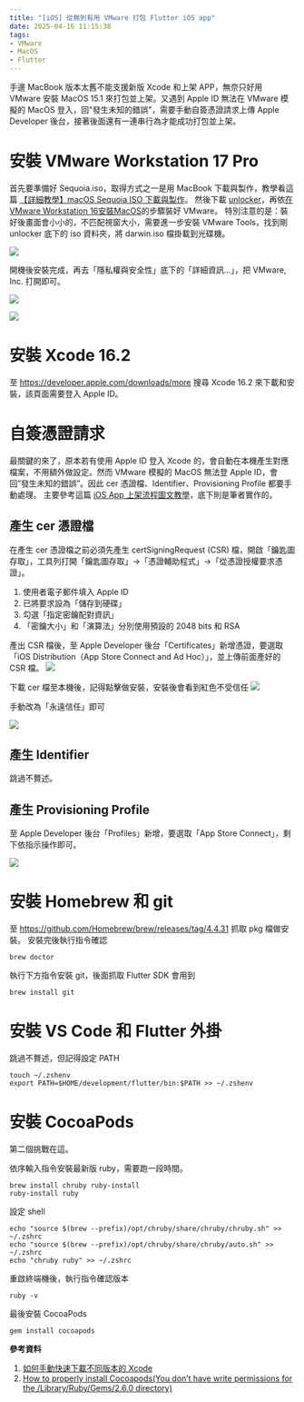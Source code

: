 ```yaml
---
title: "[iOS] 從無到有用 VMware 打包 Flutter iOS app"
date: 2025-04-16 11:15:38
tags:
- VMware
- MacOS
- Flutter
---
```

手邊 MacBook 版本太舊不能支援新版 Xcode 和上架 APP，無奈只好用 VMware 安裝 MacOS 15.1 來打包並上架。又遇到 Apple ID 無法在 VMware 模擬的 MacOS 登入，回"發生未知的錯誤"，需要手動自簽憑證請求上傳 Apple Developer 後台，接著後面還有一連串行為才能成功打包並上架。

<!--more-->
# 安裝 VMware Workstation 17 Pro

首先要準備好 Sequoia.iso，取得方式之一是用 MacBook 下載與製作，教學看這篇 [【詳細教學】macOS Sequoia ISO 下載與製作](https://www.drbuho.com/zh-tw/how-to/macos-sequoia-iso)。
然後下載 [unlocker](https://github.com/DrDonk/unlocker/releases/tag/v4.2.7)，再依[在VMware Workstation 16安裝MacOS](https://hackmd.io/@enoladne/BJjgo8R6F)的步驟裝好 VMware。
特別注意的是：裝好後畫面會小小的，不匹配視窗大小，需要進一步安裝 VMware Tools，找到剛 unlocker 底下的 iso 資料夾，將 darwin.iso 檔掛載到光碟機。

![](/assets/vmware_unlock.png)

開機後安裝完成，再去「隱私權與安全性」底下的「詳細資訊...」，把 VMware, Inc. 打開即可。

![](/assets/vmware_unlock2.png)

![](/assets/vmware_unlock3.png)

# 安裝 Xcode 16.2

至 https://developer.apple.com/downloads/more 搜尋 Xcode 16.2 來下載和安裝，該頁面需要登入 Apple ID。

# 自簽憑證請求

最關鍵的來了，原本若有使用 Apple ID 登入 Xcode 的，會自動在本機產生對應檔案，不用額外做設定。然而 VMware 模擬的 MacOS 無法登 Apple ID，會回”發生未知的錯誤”。因此 cer 憑證檔、Identifier、Provisioning Profile 都要手動處理。
主要參考這篇 [iOS App 上架流程圖文教學](https://franksios.medium.com/ios-app上架流程圖文教學-724636ddc78b)，底下則是筆者實作的。

## 產生 cer 憑證檔

在產生 cer 憑證檔之前必須先產生 certSigningRequest (CSR) 檔，開啟「鑰匙圖存取」，工具列打開「鑰匙圖存取」->「憑證輔助程式」->「從憑證授權要求憑證」。
1. 使用者電子郵件填入 Apple ID
2. 已將要求設為「儲存到硬碟」
3. 勾選「指定密鑰配對資訊」
4. 「密鑰大小」和「演算法」分別使用預設的 2048 bits 和 RSA

產出 CSR 檔後，至 Apple Developer 後台「Certificates」新增憑證，要選取「iOS Distribution（App Store Connect and Ad Hoc）」，並上傳前面產好的 CSR 檔。
![](/assets/apple_cer.png)

下載 cer 檔至本機後，記得點擊做安裝，安裝後會看到紅色不受信任
![](/assets/vmware_cer.png)

手動改為「永遠信任」即可

![](/assets/vmware_cer2.png)

## 產生 Identifier

跳過不贅述。

## 產生 Provisioning Profile

至 Apple Developer 後台「Profiles」新增，要選取「App Store Connect」，剩下依指示操作即可。

![](/assets/apple_profile.png)

# 安裝 Homebrew 和 git

至 <https://github.com/Homebrew/brew/releases/tag/4.4.31> 抓取 pkg 檔做安裝。
安裝完後執行指令確認
```shell
brew doctor
```

執行下方指令安裝 git，後面抓取 Flutter SDK 會用到
```shell
brew install git
```

# 安裝 VS Code 和 Flutter 外掛

跳過不贅述，但記得設定 PATH

```shell
touch ~/.zshenv
export PATH=$HOME/development/flutter/bin:$PATH >> ~/.zshenv
```

# 安裝 CocoaPods

第二個挑戰在這。

依序輸入指令安裝最新版 ruby，需要跑一段時間。
```shell
brew install chruby ruby-install
ruby-install ruby
```

設定 shell
```shell
echo "source $(brew --prefix)/opt/chruby/share/chruby/chruby.sh" >> ~/.zshrc
echo "source $(brew --prefix)/opt/chruby/share/chruby/auto.sh" >> ~/.zshrc
echo "chruby ruby" >> ~/.zshrc
```

重啟終端機後，執行指令確認版本
```shell
ruby -v
```

最後安裝 CocoaPods
```shell
gem install cocoapods
```

**參考資料**

1. [如何手動快速下載不同版本的 Xcode](https://blog.poychang.net/manually-download-multiple-versions-of-xcode/)
2. [How to properly install Cocoapods(You don’t have write permissions for the /Library/Ruby/Gems/2.6.0 directory)](https://jideije-emeka.medium.com/how-to-properly-install-cocoapods-you-dont-have-write-permissions-for-the-library-ruby-gems-2-6-0-41ba58ee9f2b)